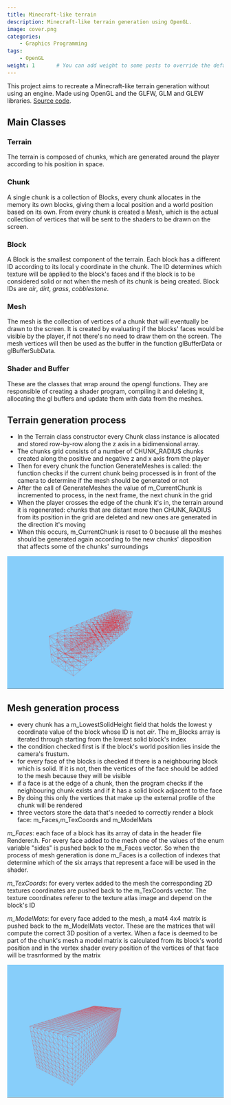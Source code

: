 ```yaml
---
title: Minecraft-like terrain
description: Minecraft-like terrain generation using OpenGL.
image: cover.png
categories:
    - Graphics Programming
tags:
    - OpenGL
weight: 1       # You can add weight to some posts to override the default sorting (date descending)
---
```


This project aims to recreate a Minecraft-like terrain generation without using an engine. Made using OpenGL and the GLFW, GLM and GLEW libraries. [Source code](https://github.com/cmanziel/mncrft).

## Main Classes

### Terrain

The terrain is composed of chunks, which are generated around the player according to his position in space.

### Chunk

A single chunk is a collection of Blocks, every chunk allocates in the memory its own blocks, giving them a local position and a world position based on its own. From every chunk is created a Mesh, which is the actual collection of vertices that will be sent to the shaders to be drawn on the screen.

### Block

A Block is the smallest component of the terrain. Each block has a different ID according to its local y coordinate in the chunk. The ID determines which texture will be applied to the block's faces and if the block is to be considered solid or not when the mesh of its chunk is being created. Block IDs are *air*, *dirt*, *grass*, *cobblestone*.

### Mesh

The mesh is the collection of vertices of a chunk that will eventually be drawn to the screen. It is created by evaluating if the blocks' faces would be visible by the player, if not there's no need to draw them on the screen. The mesh vertices will then be used as the buffer in the function glBufferData or glBufferSubData.

### Shader and Buffer

These are the classes that wrap around the opengl functions. They are responsible of creating a shader program, compiling it and deleting it, allocating the gl buffers and update them with data from the meshes.

## Terrain generation process

- In the Terrain class constructor every Chunk class instance is allocated and stored row-by-row along the z axis in a bidimensional array.
- The chunks grid consists of a number of CHUNK_RADIUS chunks created along the positive and negative z and x axis from the player
- Then for every chunk the function GenerateMeshes is called: the function checks if the current chunk being processed is in front of the camera to determine if the mesh should be generated or not
- After the call of GenerateMeshes the value of m_CurrentChunk is incremented to process, in the next frame, the next chunk in the grid
- When the player crosses the edge of the chunk it's in, the terrain around it is regenerated: chunks that are distant more then CHUNK_RADIUS from its position in the grid are deleted and new ones are generated in the direction it's moving
- When this occurs, m_CurrentChunk is reset to 0 because all the meshes should be generated again according to the new chunks' disposition that affects some of the chunks' surroundings

![A chunk of blocks before evaluating its mesh.](no_shell.png "a chunk of blocks before evaluating its mesh")

## Mesh generation process

- every chunk has a m_LowestSolidHeight field that holds the lowest y coordinate value of the block whose ID is not *air*. The m_Blocks array is iterated through starting from the lowest solid block's index
- the condition checked first is if the block's world position lies inside the camera's frustum. 
- for every face of the blocks is checked if there is a neighbouring block which is solid. If it is not, then the vertices of the face should be added to the mesh because they will be visible
- if a face is at the edge of a chunk, then the program checks if the neighbouring chunk exists and if it has a solid block adjacent to the face
- By doing this only the vertices that make up the external profile of the chunk will be rendered
- three vectors store the data that's needed to correctly render a block face: m_Faces,m_TexCoords and m_ModelMats

*m_Faces*: each face of a block has its array of data in the header file Renderer.h. For every face added to the mesh one of the values of the enum variable "sides" is pushed back to the m_Faces vector. So when the process of mesh generation is done m_Faces is a collection of indexes that determine which of the six arrays that represent a face will be used in the shader.

*m_TexCoords*: for every vertex added to the mesh the corresponding 2D textures coordinates are pushed back to the m_TexCoords vector.
The texture coordinates referer to the texture atlas image and depend on the block's ID

*m_ModelMats*: for every face added to the mesh, a mat4 4x4 matrix is pushed back to the m_ModelMats vector. These are the matrices that will compute the correct 3D position of a vertex.
When a face is deemed to be part of the chunk's mesh a model matrix is calculated from its block's world position and in the vertex shader every position of the vertices of that face will be trasnformed by the matrix

![A chunk of blocks after evaluating its mesh, every vertex inside the chunk is not rendered.](shell.png "a chunk of blocks before evaluating its mesh")
